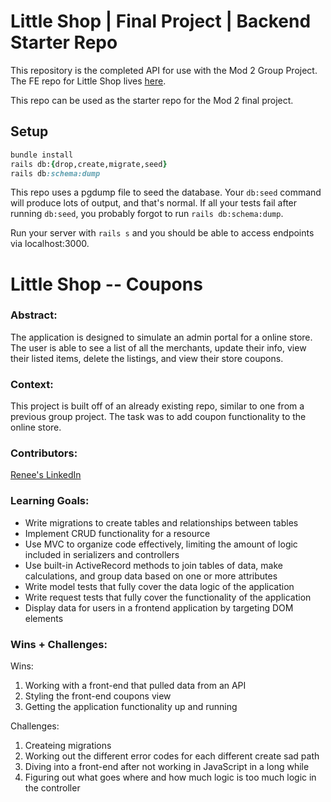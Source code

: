 # Little Shop | Final Project | Backend Starter Repo

This repository is the completed API for use with the Mod 2 Group Project. The FE repo for Little Shop lives [here](https://github.com/turingschool-examples/little-shop-fe-vite).

This repo can be used as the starter repo for the Mod 2 final project.

## Setup

```ruby
bundle install
rails db:{drop,create,migrate,seed}
rails db:schema:dump
```

This repo uses a pgdump file to seed the database. Your `db:seed` command will produce lots of output, and that's normal. If all your tests fail after running `db:seed`, you probably forgot to run `rails db:schema:dump`. 

Run your server with `rails s` and you should be able to access endpoints via localhost:3000.



# Little Shop -- Coupons 

### Abstract:
[//]: <> (Briefly describe what you built and its features. What problem is the app solving? How does this application solve that problem?)
The application is designed to simulate an admin portal for a online store. The user is able to see a list of all the merchants, update their info, view their listed items, delete the listings, and view their store coupons.

### Context:
[//]: <> (Give some context for the project here. How long did you have to work on it? How far into the Turing program are you?)
This project is built off of an already existing repo, similar to one from a previous group project. The task was to add coupon functionality to the online store.

### Contributors:
[//]: <> (Who worked on this application? Link to your GitHub. Consider also providing LinkedIn link)
[Renee's LinkedIn](https://www.linkedin.com/in/reneemessersmith/)

### Learning Goals:
[//]: <> (What were the learning goals of this project? What tech did you work with?)
* Write migrations to create tables and relationships between tables
* Implement CRUD functionality for a resource
* Use MVC to organize code effectively, limiting the amount of logic included in serializers and controllers
* Use built-in ActiveRecord methods to join tables of data, make calculations, and group data based on one or more attributes
* Write model tests that fully cover the data logic of the application
* Write request tests that fully cover the functionality of the application
* Display data for users in a frontend application by targeting DOM elements

### Wins + Challenges:
[//]: <> (What are 2-3 wins you have from this project? What were some challenges you faced - and how did you get over them?)
Wins:
1. Working with a front-end that pulled data from an API
2. Styling the front-end coupons view
3. Getting the application functionality up and running<br>

Challenges:
1. Createing migrations
2. Working out the different error codes for each different create sad path
3. Diving into a front-end after not working in JavaScript in a long while
4. Figuring out what goes where and how much logic is too much logic in the controller